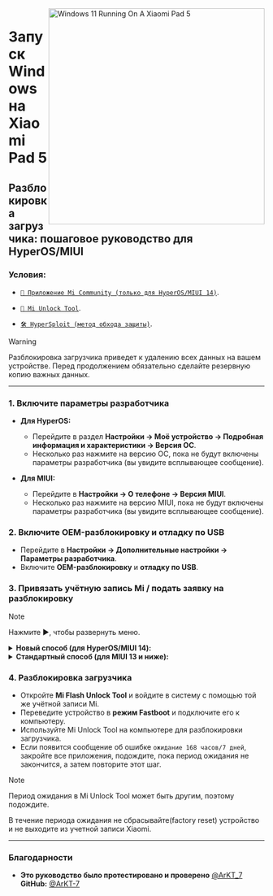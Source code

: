 <img align="right" src="https://raw.githubusercontent.com/erdilS/Port-Windows-11-Xiaomi-Pad-5/main/nabu.png" width="425" alt="Windows 11 Running On A Xiaomi Pad 5">

# Запуск Windows на Xiaomi Pad 5

##  Разблокировка загрузчика: пошаговое руководство для HyperOS/MIUI

### Условия:
- [`📲 Приложение Mi Community (только для HyperOS/MIUI 14)`](https://apkpure.net/xiaomi-community/com.mi.global.bbs/download).

- [`🔧 Mi Unlock Tool`](https://miuirom.xiaomi.com/rom/u1106245679/6.5.224.28/miflash_unlock-en-6.5.224.28.zip).

- [`🛠️ HyperSploit (метод обхода защиты)`](https://github.com/TheAirBlow/HyperSploit/releases/download/1.0.0/HyperSploit-Windows.exe).

>[!WARNING]
>
> Разблокировка загрузчика приведет к удалению всех данных на вашем устройстве. Перед продолжением обязательно сделайте резервную копию важных данных.

---

### 1. Включите параметры разработчика

- **Для HyperOS:**
  - Перейдите в раздел **Настройки → Моё устройство → Подробная информация и характеристики → Версия ОС**.
  - Несколько раз нажмите на версию ОС, пока не будут включены параметры разработчика (вы увидите всплывающее сообщение).


- **Для MIUI:**
  - Перейдите в **Настройки → О телефоне → Версия MIUI**.
  - Несколько раз нажмите на версию MIUI, пока не будут включены параметры разработчика (вы увидите всплывающее сообщение).

>

### 2. Включите OEM-разблокировку и отладку по USB
 
   - Перейдите в **Настройки → Дополнительные настройки → Параметры разработчика**.
   - Включите **OEM-разблокировку** и **отладку по USB**.

>

### 3. Привязать учётную запись Mi / подать заявку на разблокировку

>[!NOTE]
>
> Нажмите ▶, чтобы развернуть меню.

>

<details>
  <summary><strong>Новый способ (для HyperOS/MIUI 14): </strong></summary>
  
>

  <details>
   <summary><strong>Способ 1: Использование обхода HyperSploit (рекомендуется) </strong></summary>

>

> **Этот метод позволит обойти ограничение дневной квоты при использовании приложения Mi Community.**

  **Применение для разблокировки (HyperSploit):**
  - Запустите **HyperSploit-Windows.exe** от имени администратора.
  - При появлении запроса на вашем устройстве нажмите **ОК**, чтобы разрешить отладку по USB.
  - Следуйте инструкциям на экране в окне **HyperSploit**. При появлении запроса на **привязку учетной записи** :
    - Перейдите в раздел «Настройки» → «Дополнительные настройки» → «Параметры разработчика» → «Статус Mi Unlock». 
    - Нажмите «Добавить учетную запись и устройство». После добавления HyperSploit подтвердит «Успешное связывание»

</details>

<details>
    <summary><strong>Способ 2: Использование временного трюка </strong></summary>

>

> **Если ваше устройство является глобальной версией, вы можете подать заявку на разблокировку загрузчика в определенное время.**

  - Xiaomi позволяет **ежедневно разблокировать 2000 устройств**.
  - Время сброса этого ежедневного лимита — **19:00 по московскому времени**.

  **Подайте заявку на разблокировку:**
   - Приведите местное время в соответствие с **19:00 по московскому времени** и будьте готовы — время имеет решающее значение.
   - Откройте приложение **Xiaomi Community**, установите глобальный режим и войдите в систему с той же учётной записью, что и на вашем устройстве.
   - Перейдите на вкладку **"Я"**, нажмите **"Разблокировать загрузчик"**, затем нажмите **"Применить"**.
   - После предоставления доступа перейдите в **Настройки → Дополнительные настройки → Параметры разработчика → Статус Mi Unlock**.
   - Нажмите **"Добавить учётную запись и устройство"**. После успешного добавления вы увидите надпись **"Добавлено успешно"**.

 </details>
  
</details>

<details>
  <summary><strong>Стандартный способ (для MIUI 13 и ниже): </strong></summary>

  >

   - Перейдите в «Настройки» > «Дополнительные настройки» > «Параметры разработчика» > «Статус разблокировки Mi».
   - Нажмите «Добавить учётную запись Mi». После успешного добавления вы увидите «Успешно добавлено».

</details>

### 4. Разблокировка загрузчика
   - Откройте **Mi Flash Unlock Tool** и войдите в систему с помощью той же учётной записи Mi.
   - Переведите устройство в **режим Fastboot** и подключите его к компьютеру.
   - Используйте Mi Unlock Tool на компьютере для разблокировки загрузчика.
   - Если появится сообщение об ошибке `ожидание 168 часов/7 дней`, закройте все приложения, подождите, пока период ожидания не закончится, а затем повторите этот шаг.
>[!NOTE]
>
> Период ожидания в Mi Unlock Tool может быть другим, поэтому подождите.
>
> В течение периода ожидания не сбрасывайте(factory reset) устройство и не выходите из учетной записи Xiaomi.


---

### Благодарности

- **Это руководство было протестировано и проверено** [@ArKT_7](https://t.me/ArKT_7)  **GitHub:** [@ArKT-7](https://github.com/ArKT-7)

